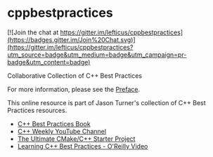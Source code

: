 # cppbestpractices

[![Join the chat at https://gitter.im/lefticus/cppbestpractices](https://badges.gitter.im/Join%20Chat.svg)](https://gitter.im/lefticus/cppbestpractices?utm_source=badge&utm_medium=badge&utm_campaign=pr-badge&utm_content=badge)

Collaborative Collection of C++ Best Practices

For more information, please see the [Preface](01-Preface.md).

This online resource is part of Jason Turner's collection of C++ Best Practices resources.

* [C++ Best Practices Book](https://leanpub.com/cppbestpractices)
* [C++ Weekly YouTube Channel](https://www.youtube.com/user/lefticus1)
* [The Ultimate CMake/C++ Starter Project](https://github.com/cpp-best-practices/cmake_template)
* [Learning C++ Best Practices - O'Reilly Video](http://shop.oreilly.com/product/0636920049814.do)
